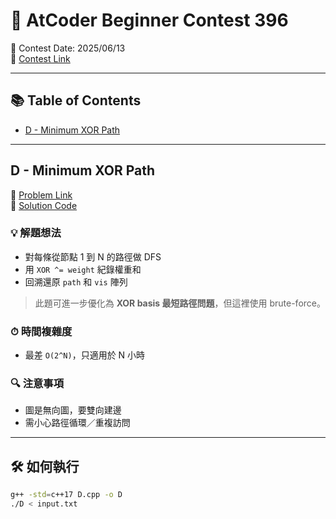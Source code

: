 # 🧩 AtCoder Beginner Contest 396

📅 Contest Date: 2025/06/13  
🔗 [Contest Link](https://atcoder.jp/contests/abc396)

---

## 📚 Table of Contents


- [D - Minimum XOR Path](#D---Minimum-XOR-Path)

---



## D - Minimum XOR Path

🔗 [Problem Link](https://atcoder.jp/contests/abc396/tasks/abc396_d)  
📂 [Solution Code](D.cpp)

### 💡 解題想法

- 對每條從節點 1 到 N 的路徑做 DFS
- 用 `XOR ^= weight` 紀錄權重和
- 回溯還原 `path` 和 `vis` 陣列

> 此題可進一步優化為 **XOR basis 最短路徑問題**，但這裡使用 brute-force。

### ⏱ 時間複雜度

- 最差 `O(2^N)`，只適用於 N 小時

### 🔍 注意事項

- 圖是無向圖，要雙向建邊
- 需小心路徑循環／重複訪問

---

## 🛠 如何執行

```bash
g++ -std=c++17 D.cpp -o D
./D < input.txt
